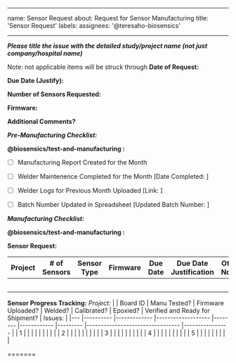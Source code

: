 
---
name: Sensor Request
about: Request for Sensor Manufacturing
title: 'Sensor Request'
labels: 
assignees: '@teresaho-biosensics'

---
***Please title the issue with the detailed study/project name (not just company/hospital name)***

Note: not applicable items will be struck through
**Date of Request:**

**Due Date (Justify):**

**Number of Sensors Requested:**

**Firmware:**

**Additional Comments?**


***Pre-Manufacturing Checklist:***

**@biosensics/test-and-manufacturing :**
- [ ] Manufacturing Report Created for the Month
- [ ] Welder Maintenence Completed for the Month [Date Completed: ]
- [ ] Welder Logs for Previous Month Uploaded [Link: ]
- [ ] Batch Number Updated in Spreadsheet [Updated Batch Number: ]


***Manufacturing Checklist:***

**@biosensics/test-and-manufacturing :**

**Sensor Request:**

| Project  	| # of Sensors 	| Sensor Type 	| Firmware 	| Due Date	| Due Date Justification 	| Other Notes                     	|
|------     |----------	    |-------------	|---------	|--------	  |---------------------	  |---------------------------------	|
|          	|             	|             	|          	|        	  |            		          |                                 	|
| 	        |             	|             	|         	|        	  |            	          	|                                 	|
| 	        |             	|             	|          	|        	  |            	          	|                                 	|
| 	        |             	|             	|         	|        	  |            	          	|                                 	|
| 	        |             	|             	|         	|        	  |            	          	|                                 	|

**Sensor Progress Tracking:**
*Project:*
|   	| Board ID 	| Manu Tested? 	| Firmware Uploaded? 	| Welded? 	| Calibrated? 	| Epoxied? 	| Verified and Ready for Shipment?	| Issues:          |
|---	|----------	|-------------	|-------------------	|--------	  |------------	  |---------	|---------------------------------	|----------------  |
| 1 	|          	|             	|                   	|        	  |               |         	|                                 	|                  |
| 2 	|          	|             	|                   	|        	  |            	  |         	|                                 	|                  |
| 3 	|          	|             	|                   	|        	  |              	|         	|                                 	|                  |
| 4 	|          	|             	|                   	|        	  |              	|         	|                                 	|                  |
| 5 	|          	|             	|                   	|        	  |               |         	|                                 	|                  |


=======
